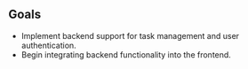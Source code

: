 ## Goals
- Implement backend support for task management and user authentication.  
- Begin integrating backend functionality into the frontend.  